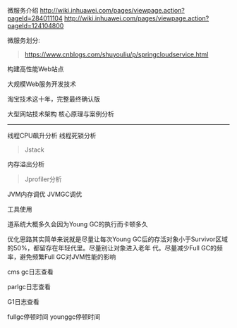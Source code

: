 微服务介绍
http://wiki.inhuawei.com/pages/viewpage.action?pageId=284011104
http://wiki.inhuawei.com/pages/viewpage.action?pageId=124104800


微服务划分:
>https://www.cnblogs.com/shuyouliu/p/springcloudservice.html



构建高性能Web站点

大规模Web服务开发技术

淘宝技术这十年，完整最终确认版

大型网站技术架构 核心原理与案例分析

------------------------------------------------------------------------------------

线程CPU飙升分析
线程死锁分析

> Jstack


内存溢出分析

> Jprofiler分析

JVM内存调优
JVMGC调优






工具使用






道系统大概多久会因为Young GC的执行而卡顿多久


优化思路其实简单来说就是尽量让每次Young GC后的存活对象小于Survivor区域的50%，都留存在年轻代里。尽量别让对象进入老年 代。尽量减少Full GC的频率，避免频繁Full GC对JVM性能的影响

cms gc日志查看


parlgc日志查看

G1日志查看

fullgc停顿时间
younggc停顿时间




